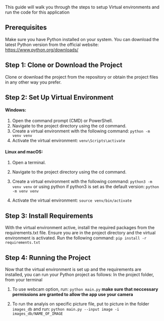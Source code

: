 This guide will walk you through the steps to setup Virtual environments and run
the code for this application

## Prerequisites

Make sure you have Python installed on your system. You can download the latest Python version from the official website: https://www.python.org/downloads/

## Step 1: Clone or Download the Project

Clone or download the project from the repository or obtain the project files in any other way you prefer.

## Step 2: Set Up Virtual Environment

#### Windows:

1. Open the command prompt (CMD) or PowerShell.
2. Navigate to the project directory using the cd command.
3. Create a virtual environment with the following command:
   `python -m venv venv`
4. Activate the virtual environment: `venv\Scripts\activate`

#### Linux and macOS:

1. Open a terminal.
2. Navigate to the project directory using the cd command.
3. Create a virtual environment with the following command:
   `python3 -m venv venv`
   or using python if python3 is set as the default version:
   `python -m venv venv`

4. Activate the virtual environment:
   `source venv/bin/activate`

## Step 3: Install Requirements

With the virtual environment active, install the required packages from the requirements.txt file. Ensure you are in the project directory and the virtual environment is activated. Run the following command:
`pip install -r requirements.txt`

## Step 4: Running the Project

Now that the virtual environment is set up and the requirements are installed, you can run your Python project as follows:
In the project folder, from your terminal

1. To use webcam option, run:
   `python main.py`
   **make sure that neccessary permissions are granted to allow the app use your camera**

2. To run the analyis on specific picture file, put to picture in the folder `images_db` and run:
   `python main.py --input image -i images_db/NAME_OF_IMAGE`
